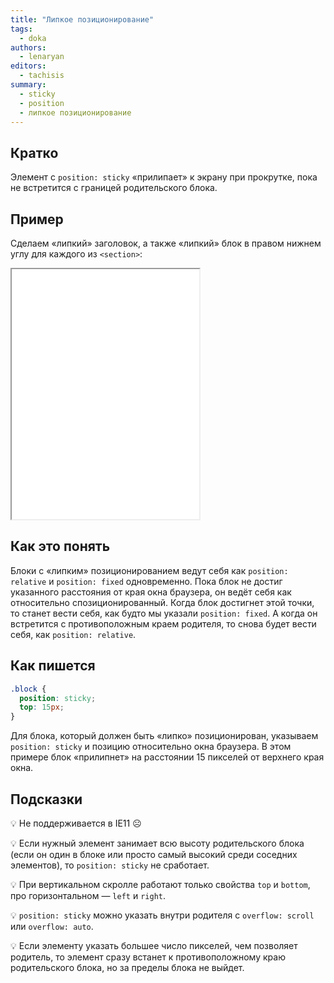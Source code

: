```yaml
---
title: "Липкое позиционирование"
tags:
  - doka
authors: 
  - lenaryan
editors:
  - tachisis
summary:
  - sticky
  - position
  - липкое позиционирование
---
```


## Кратко

Элемент с `position: sticky` «прилипает» к экрану при прокрутке, пока не встретится с границей родительского блока.

## Пример

Сделаем «липкий» заголовок, а также «липкий» блок в правом нижнем углу для каждого из `<section>`:

<iframe title="Липкое позиционирование" src="demos/sticky.html" height="400"></iframe>

## Как это понять

Блоки с «липким» позиционированием ведут себя как `position: relative` и `position: fixed` одновременно. Пока блок не достиг указанного расстояния от края окна браузера, он ведёт себя как относительно спозиционированный. Когда блок достигнет этой точки, то станет вести себя, как будто мы указали `position: fixed`. А когда он встретится с противоположным краем родителя, то снова будет вести себя, как `position: relative`.

## Как пишется

```css
.block {
  position: sticky;
  top: 15px;
}
```

Для блока, который должен быть «липко» позиционирован, указываем `position: sticky` и позицию относительно окна браузера. В этом примере блок «прилипнет» на расстоянии 15 пикселей от верхнего края окна.

## Подсказки

💡 Не поддерживается в IE11 ☹️

💡 Если нужный элемент занимает всю высоту родительского блока (если он один в блоке или просто самый высокий среди соседних элементов), то `position: sticky` не сработает.

💡 При вертикальном скролле работают только свойства `top` и `bottom`, про горизонтальном — `left` и `right`.

💡 `position: sticky` можно указать внутри родителя с `overflow: scroll` или `overflow: auto`.

💡 Если элементу указать большее число пикселей, чем позволяет родитель, то элемент сразу встанет к противоположному краю родительского блока, но за пределы блока не выйдет.
